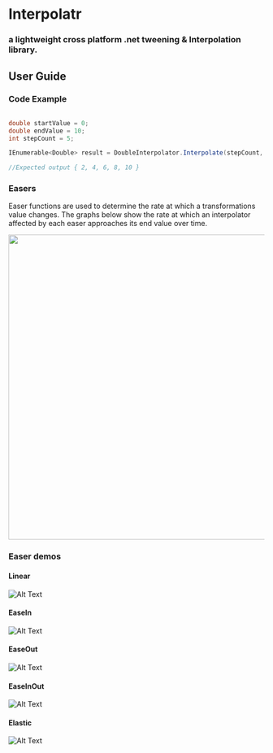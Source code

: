 
# Interpolatr

### a lightweight cross platform .net tweening & Interpolation library.

## User Guide

### Code Example

```csharp

double startValue = 0;
double endValue = 10;
int stepCount = 5;

IEnumerable<Double> result = DoubleInterpolator.Interpolate(stepCount, DefaultEasers.Linear, startValue, endValue);

//Expected output { 2, 4, 6, 8, 10 }

```

### Easers
Easer functions are used to determine the rate at which a transformations value changes. The graphs below show the rate at which an interpolator affected by each easer approaches its end value over time.

<p align="center">
  <img width="700" height="600" src="https://raw.githubusercontent.com/Timmoth/Aptacode.Interpolatr/master/Resources/Images/easers.png">
</p>

### Easer demos

#### Linear

![Alt Text](https://raw.githubusercontent.com/Timmoth/Aptacode.Interpolatr/master/Resources/demos/Linear.gif)

#### EaseIn

![Alt Text](https://raw.githubusercontent.com/Timmoth/Aptacode.Interpolatr/master/Resources/demos/EaseIn.gif)

#### EaseOut

![Alt Text](https://raw.githubusercontent.com/Timmoth/Aptacode.Interpolatr/master/Resources/demos/EaseOut.gif)

#### EaseInOut

![Alt Text](https://raw.githubusercontent.com/Timmoth/Aptacode.TaskPlex/master/Resources/demos/EaseInOut.gif)

#### Elastic

![Alt Text](https://raw.githubusercontent.com/Timmoth/Aptacode.TaskPlex/master/Resources/demos/Elastic.gif)


